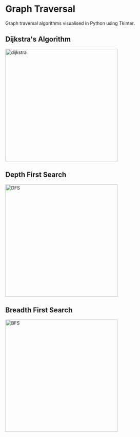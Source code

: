 # Graph Traversal

Graph traversal algorithms visualised in Python using Tkinter.

## Dijkstra's Algorithm

<img src="https://www.researchgate.net/profile/Mohammed_Al-Ebadi/publication/271518595/figure/fig1/AS:360670886416384@1463002048984/a-Network-topology-b-Steps-of-Dijkstra-algorithm.png" alt="dijkstra" width="350" />

## Depth First Search

<img src="https://he-s3.s3.amazonaws.com/media/uploads/9fa1119.jpg" alt="DFS" width="350" />


## Breadth First Search

<img src="https://he-s3.s3.amazonaws.com/media/uploads/fdec3c2.jpg" alt="BFS" width="350" />
